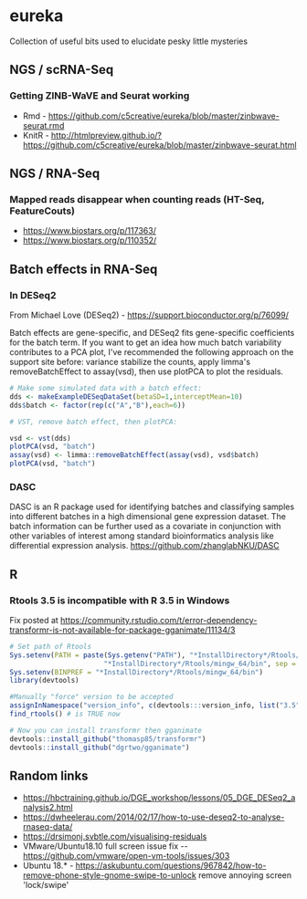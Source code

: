 # eureka
Collection of useful bits used to elucidate pesky little mysteries

## NGS / scRNA-Seq

### Getting ZINB-WaVE and Seurat working
- Rmd - https://github.com/c5creative/eureka/blob/master/zinbwave-seurat.rmd
- KnitR - http://htmlpreview.github.io/?https://github.com/c5creative/eureka/blob/master/zinbwave-seurat.html


## NGS / RNA-Seq

### Mapped reads disappear when counting reads (HT-Seq, FeatureCouts)
- https://www.biostars.org/p/117363/
- https://www.biostars.org/p/110352/

## Batch effects in RNA-Seq

### In DESeq2
From Michael Love (DESeq2) - https://support.bioconductor.org/p/76099/

Batch effects are gene-specific, and DESeq2 fits gene-specific coefficients for the batch term. If you want to get an idea how much batch variability contributes to a PCA plot, I've recommended the following approach on the support site before: variance stabilize the counts, apply limma's removeBatchEffect to assay(vsd), then use plotPCA to plot the residuals.

```R
# Make some simulated data with a batch effect:
dds <- makeExampleDESeqDataSet(betaSD=1,interceptMean=10)
dds$batch <- factor(rep(c("A","B"),each=6))

# VST, remove batch effect, then plotPCA:

vsd <- vst(dds)
plotPCA(vsd, "batch")
assay(vsd) <- limma::removeBatchEffect(assay(vsd), vsd$batch)
plotPCA(vsd, "batch")
```

### DASC
DASC is an R package used for identifying batches and classifying samples into different batches in a high dimensional gene expression dataset. The batch information can be further used as a covariate in conjunction with other variables of interest among standard bioinformatics analysis like differential expression analysis. https://github.com/zhanglabNKU/DASC


## R

### Rtools 3.5 is incompatible with R 3.5 in Windows
Fix posted at https://community.rstudio.com/t/error-dependency-transformr-is-not-available-for-package-gganimate/11134/3
```R
# Set path of Rtools
Sys.setenv(PATH = paste(Sys.getenv("PATH"), "*InstallDirectory*/Rtools/bin/",
                       "*InstallDirectory*/Rtools/mingw_64/bin", sep = ";")) #for 64 bit version
Sys.setenv(BINPREF = "*InstallDirectory*/Rtools/mingw_64/bin")
library(devtools)

#Manually "force" version to be accepted 
assignInNamespace("version_info", c(devtools:::version_info, list("3.5" = list(version_min = "3.3.0", version_max = "99.99.99", path = "bin"))), "devtools")
find_rtools() # is TRUE now

# Now you can install transformr then gganimate
devtools::install_github("thomasp85/transformr")
devtools::install_github("dgrtwo/gganimate")
```

## Random links
* https://hbctraining.github.io/DGE_workshop/lessons/05_DGE_DESeq2_analysis2.html
* https://dwheelerau.com/2014/02/17/how-to-use-deseq2-to-analyse-rnaseq-data/
* https://drsimonj.svbtle.com/visualising-residuals
* VMware/Ubuntu18.10 full screen issue fix -- https://github.com/vmware/open-vm-tools/issues/303 
* Ubuntu 18.* - https://askubuntu.com/questions/967842/how-to-remove-phone-style-gnome-swipe-to-unlock remove annoying screen 'lock/swipe'

